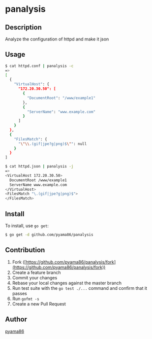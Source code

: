 # panalysis



## Description
Analyze the configuration of httpd and make it json
## Usage

```bash
$ cat httpd.conf | panalysis -c
=>
[
  {
    "VirtualHost": {
      "172.20.30.50": [
        {
          "DocumentRoot": "/www/example1"
        },
        {
          "ServerName": "www.example.com"
        }
      ]
    }
  },
  {
    "FilesMatch": {
      "\"\\.(gif|jpe?g|png)$\"": null
    }
  }
]

$ cat httpd.json | panalysis -j
=>
<VirtualHost 172.20.30.50>
  DocumentRoot /www/example1
  ServerName www.example.com
</VirtualHost>
<FilesMatch "\.(gif|jpe?g|png)$">
</FilesMatch>
```

## Install

To install, use `go get`:

```bash
$ go get -d github.com/pyama86/panalysis
```

## Contribution

1. Fork ([https://github.com/pyama86/panalysis/fork](https://github.com/pyama86/panalysis/fork))
1. Create a feature branch
1. Commit your changes
1. Rebase your local changes against the master branch
1. Run test suite with the `go test ./...` command and confirm that it passes
1. Run `gofmt -s`
1. Create a new Pull Request

## Author

[pyama86](https://github.com/pyama86)
